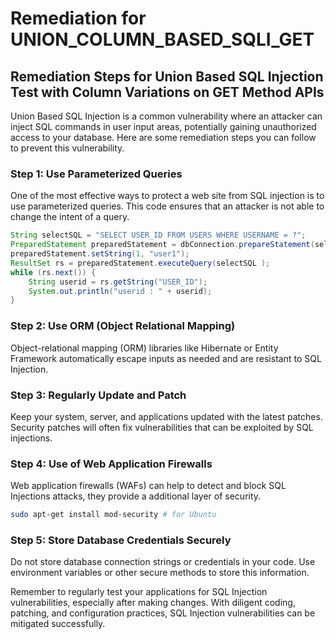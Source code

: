 # Remediation for UNION_COLUMN_BASED_SQLI_GET

## Remediation Steps for Union Based SQL Injection Test with Column Variations on GET Method APIs
Union Based SQL Injection is a common vulnerability where an attacker can inject SQL commands in user input areas, potentially gaining unauthorized access to your database. Here are some remediation steps you can follow to prevent this vulnerability.

### Step 1: Use Parameterized Queries
One of the most effective ways to protect a web site from SQL injection is to use parameterized queries. This code ensures that an attacker is not able to change the intent of a query.
```java
String selectSQL = "SELECT USER_ID FROM USERS WHERE USERNAME = ?";
PreparedStatement preparedStatement = dbConnection.prepareStatement(selectSQL);
preparedStatement.setString(1, "user1");
ResultSet rs = preparedStatement.executeQuery(selectSQL );
while (rs.next()) {
    String userid = rs.getString("USER_ID");
    System.out.println("userid : " + userid);
}
```

### Step 2: Use ORM (Object Relational Mapping)
Object-relational mapping (ORM) libraries like Hibernate or Entity Framework automatically escape inputs as needed and are resistant to SQL Injection.

### Step 3: Regularly Update and Patch
Keep your system, server, and applications updated with the latest patches. Security patches will often fix vulnerabilities that can be exploited by SQL injections.

### Step 4: Use of Web Application Firewalls 
Web application firewalls (WAFs) can help to detect and block SQL Injections attacks, they provide a additional layer of security.
```bash
sudo apt-get install mod-security # for Ubuntu
```

### Step 5: Store Database Credentials Securely
Do not store database connection strings or credentials in your code. Use environment variables or other secure methods to store this information.

Remember to regularly test your applications for SQL Injection vulnerabilities, especially after making changes. With diligent coding, patching, and configuration practices, SQL Injection vulnerabilities can be mitigated successfully.



